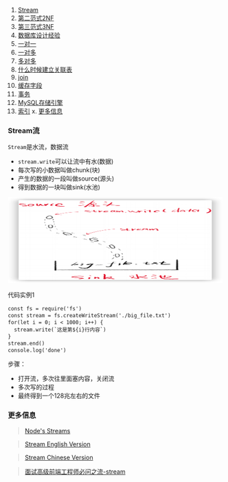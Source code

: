 1. [Stream](#Stream)
2. [第二范式2NF](#第二范式2NF)
3. [第三范式3NF](#第三范式3NF)
4. [数据库设计经验](#数据库设计经验)
5. [一对一](#一对一)
6. [一对多](#一对多)
7. [多对多](#多对多)
8. [什么时候建立关联表](#什么时候建立关联表)
9. [join](#join)
10. [缓存字段](#缓存字段)
11. [事务](#事务)
12. [MySQL存储引擎](#MySQL存储引擎)
13. [索引](#索引)
x. [更多信息](#更多信息)

### Stream流
`Stream`是水流，数据流
* `stream.write`可以让流中有水(数据)
* 每次写的小数据叫做chunk(块)
* 产生的数据的一段叫做source(源头)
* 得到数据的一块叫做sink(水池)

<img src="../assets/node/database5.png" width="500" height="200" >

代码实例1
```
const fs = require('fs')
const stream = fs.createWriteStream('./big_file.txt')
for(let i = 0; i < 1000; i++) {
  stream.write(`这是第${i}行内容`)
}
stream.end()
console.log('done')
```

步骤：
* 打开流，多次往里面塞内容，关闭流
* 多次写的过程
* 最终得到一个128兆左右的文件

### 更多信息
> [Node's Streams](https://jscomplete.com/learn/node-beyond-basics/node-streams)

> [Stream English Version](https://nodejs.org/api/stream.html)

> [Stream Chinese Version](http://nodejs.cn/api/stream.html)

> [面试高级前端工程师必问之流-stream](https://juejin.cn/post/6844903635617316877)

